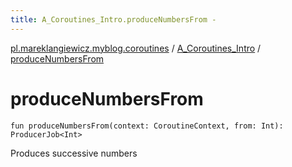 ```yaml
---
title: A_Coroutines_Intro.produceNumbersFrom - 
---
```


[pl.mareklangiewicz.myblog.coroutines](../index.md) / [A_Coroutines_Intro](index.md) / [produceNumbersFrom](.)

# produceNumbersFrom

`fun produceNumbersFrom(context: CoroutineContext, from: Int): ProducerJob<Int>`

Produces successive numbers


